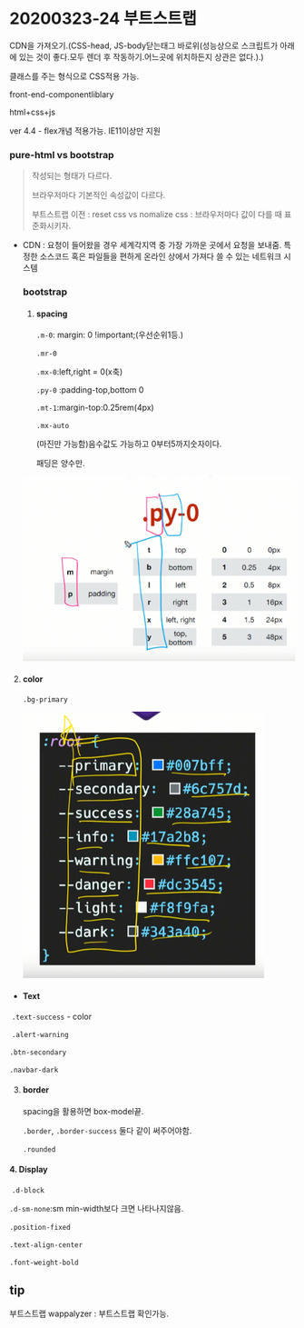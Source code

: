 # 20200323-24 부트스트랩

CDN을 가져오기.(CSS-head, JS-body닫는태그 바로위(성능상으로 스크립트가 아래에 있는 것이 좋다.모두 렌더 후 작동하기.어느곳에 위치하든지 상관은 없다.).)

클래스를 주는 형식으로 CSS적용 가능.

front-end-componentliblary

html+css+js

ver 4.4 - flex개념 적용가능. IE11이상만 지원

### pure-html vs bootstrap

> 작성되는 형태가 다르다.
>
> 브라우저마다 기본적인 속성값이 다르다.
>
> 부트스트랩 이전 : reset css vs nomalize css : 브라우저마다 값이 다를 때 표준화시키자.

- CDN : 요청이 들어왔을 경우 세계각지역 중 가장 가까운 곳에서 요청을 보내줌. 특정한 소스코드 혹은 파일들을 편하게 온라인 상에서 가져다 쓸 수 있는 네트워크 시스템

  ### bootstrap

  1. #### spacing

     `.m-0`: margin: 0 !important;(우선순위1등.)

     `.mr-0`

     `.mx-0`:left,right = 0(x축)

     `.py-0` :padding-top,bottom 0

     `.mt-1`:margin-top:0.25rem(4px)

     `.mx-auto`

     (마진만 가능함)음수값도 가능하고 0부터5까지숫자이다.

     패딩은 양수만.

  ![image-20200323143616816](assets/image-20200323143616816.png)



2. #### color

   `.bg-primary`

   ![image-20200323144303620](assets/image-20200323144303620.png)

- #### Text

​	`.text-success` - color

​	`.alert-warning`

   `.btn-secondary`

`.navbar-dark`

3. #### border

   spacing을 활용하면 box-model끝.

   `.border`, `.border-success` 둘다 같이 써주어야함.

   `.rounded`

####  4. Display

​	`.d-block`

`.d-sm-none`:sm min-width보다 크면 나타나지않음.

`.position-fixed`

`.text-align-center`

`.font-weight-bold`





## tip

부트스트랩 wappalyzer : 부트스트랩 확인가능.
